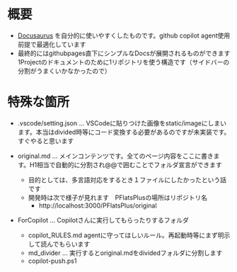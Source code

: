 # 概要
- [Docusaurus](https://docusaurus.io/) を自分的に使いやすくしたものです。github copilot agent使用前提で最適化しています
- 最終的にはgithubpages直下にシンプルなDocsが展開されるものができます 1Projectのドキュメントのために1リポジトリを使う構造です（サイドバーの分割がうまくいかなかったので）

# 特殊な箇所
- .vscode/setting.json … VSCodeに貼りつけた画像をstatic/imageにしまいます。本当はdivided時等にコード変換する必要があるのですが未実装です。すぐやると思います
- original.md … メインコンテンツです。全てのページ内容をここに書きます。H1相当で自動的に分割され@@で囲むことでフォルダ宣言ができます
  - 目的としては、多言語対応をするとき１ファイルにしたかったという話です
  - 開発時は次で様子が見れます　PFlatsPlusの場所はリポジトリ名
    - http://localhost:3000/PFlatsPlus/original

- ForCopilot … Copilotさんに実行してもらったりするフォルダ
  - copilot_RULES.md agentに守ってほしいルール。再起動時等にまず明示して読んでもらいます
  - md_divider … 実行するとoriginal.mdをdividedフォルダに分割します
  - copilot-push.ps1